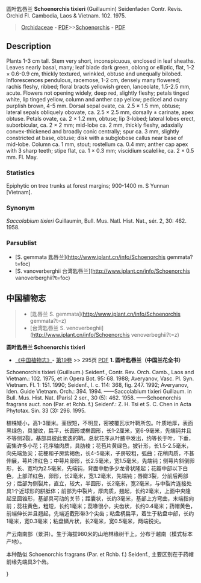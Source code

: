 圆叶匙唇兰 **Schoenorchis tixieri** (Guillaumin) Seidenfaden Contr. Revis. Orchid Fl. Cambodia, Laos & Vietnam. 102. 1975.

> [Orchidaceae](http://www.iplant.cn/info/Orchidaceae?t=foc) - [PDF](http://www.iplant.cn/foc/pdf/Orchidaceae.pdf)>>[Schoenorchis](http://www.iplant.cn/info/Schoenorchis?t=foc) - [PDF](http://www.iplant.cn/foc/pdf/Schoenorchis.pdf)

## Description

Plants 1-3 cm tall. Stem very short, inconspicuous, enclosed in leaf sheaths. Leaves nearly basal, many; leaf blade dark green, oblong or elliptic, flat, 1-2 × 0.6-0.9 cm, thickly textured, wrinkled, obtuse and unequally bilobed. Inflorescences pendulous, racemose, 1-2 cm, densely many flowered; rachis fleshy, ribbed; floral bracts yellowish green, lanceolate, 1.5-2.5 mm, acute. Flowers not opening widely, deep red, slightly fleshy; petals tinged white, lip tinged yellow, column and anther cap yellow; pedicel and ovary purplish brown, 4-5 mm. Dorsal sepal ovate, ca. 2.5 × 1.5 mm, obtuse; lateral sepals obliquely obovate, ca. 2.5 × 2.5 mm, dorsally ± carinate, apex obtuse. Petals ovate, ca. 2 × 1.2 mm, obtuse; lip 3-lobed; lateral lobes erect, suborbicular, ca. 2 × 2 mm; mid-lobe ca. 2 mm, thickly fleshy, adaxially convex-thickened and broadly conic centrally; spur ca. 3 mm, slightly constricted at base, obtuse; disk with a subglobose callus near base of mid-lobe. Column ca. 1 mm, stout; rostellum ca. 0.4 mm; anther cap apex with 3 sharp teeth; stipe flat, ca. 1 × 0.3 mm; viscidium scalelike, ca. 2 × 0.5 mm. Fl. May.

### Statistics
Epiphytic on tree trunks at forest margins; 900-1400 m. S Yunnan [Vietnam].

### Synonym
*Saccolabium tixieri* Guillaumin, Bull. Mus. Natl. Hist. Nat., sér. 2, 30: 462. 1958.



### Parsublist

* [S.  gemmata  匙唇兰](http://www.iplant.cn/info/Schoenorchis gemmata?t=foc)
* [S.  vanoverberghii  台湾匙唇兰](http://www.iplant.cn/info/Schoenorchis vanoverberghii?t=foc)

## 中国植物志

> * [匙唇兰  S.  gemmata](http://www.iplant.cn/info/Schoenorchis gemmata?t=z)
> * [台湾匙唇兰  S.  venoverbeghii](http://www.iplant.cn/info/Schoenorchis venoverbeghii?t=z)


**圆叶匙唇兰 Schoenorchis tixieri**

* [《中国植物志》](http://www.iplant.cn/frps)- [第19卷](http://www.iplant.cn/frps/vol/19) >> 295页 [PDF](http://www.iplant.cn/frps/pdf/19/295.pdf)
**1. 圆叶匙唇兰（中国兰花全书）**

Schoenorchis tixieri (Guillaum.) Seidenf., Contr. Rev. Orch. Camb., Laos and Vietnam.: 102. 1975, et in Opera Bot. 95: 68. 1988; Averyanov, Vasc. Pl. Syn. Vietnam. Fl. 1: 151. 1990; Seidenf., l. c. 114: 368, fig. 247. 1992; Averyanov, Iden. Guide Vietnam. Orch.: 394. 1994. ——Saccolabium tixieri Guillaum. in Bull. Mus. Hist. Nat. (Paris) 2 ser., 30 (5): 462. 1958. ——Schoenorchis fragrans auct. non (Par. et Rchb. f.) Seidenf.: Z. H. Tsi et S. C. Chen in Acta Phytotax. Sin. 33 (3): 296. 1995.

植株矮小，高1-3厘米。茎很短，不明显，密被覆瓦状叶鞘所包。叶质地厚，表面黑绿色，具皱纹，扁平，长圆形或椭圆形，长1-2厘米，宽6-9毫米，先端钝并且不等侧2裂，基部具彼此套迭的鞘。总状花序从叶腋中发出，约等长于叶，下垂，密集许多小花；花序轴肉质，具肋棱；花苞片黄绿色，披针形，长1.5-2.5毫米，向先端急尖；花梗和子房紫褐色，长4-5毫米，子房较粗，弧曲；花稍肉质，不甚伸展，萼片洋红色；中萼片卵形，长2.5毫米，宽1.5毫米，先端钝；侧萼片斜倒卵形，长、宽均为2.5毫米，先端钝，背面中肋多少龙骨状隆起；花瓣中部以下白色，上部洋红色，卵形，长2毫米，宽1.2毫米，先端钝；唇瓣3裂，分前后两部分；后部为侧裂片，直立，较大，半圆形，长2毫米，宽2毫米，与中裂片连接处具1个近球形的胼胝体；前部为中裂片，厚肉质，翘起，长约2毫米，上面中央隆起呈圆锥形，基部具可动的关节；距囊状，长约3毫米，基部上方弯曲，末端指向前；蕊柱黄色，粗短，长约1毫米；蕊喙很小，尖齿状，长约0.4毫米；药帽黄色，前端伸长并且翘起，先端近截形带3个尖齿；粘盘柄扁平，着生于粘盘中部，长约1毫米，宽0.3毫米；粘盘鳞片状，长2毫米，宽0.5毫米，两端锐尖。

产云南南部（景洪）。生于海拔980米的山地林缘树干上。分布于越南（模式标本产地）。

本种酷似 Schoenorchis fragrans (Par. et Rchb. f.) Seidenf., 主要区别在于药帽前缘先端具3个齿。



}